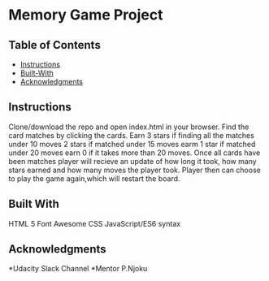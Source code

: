# Memory Game Project

## Table of Contents

- [Instructions](#instructions)
- [Built-With](#built-with)
- [Acknowledgments](#Acknowledgments)


## Instructions

Clone/download the repo and open index.html in your browser. Find the card matches by clicking the cards. Earn 3 stars if finding all the matches under 10 moves 2 stars if matched under 15 moves earm 1 star if matched under 20 moves earn 0 if it takes more than 20 moves. Once all cards have been matches player will recieve an update of how long it took, how many stars earned and how many moves the player took. Player then can choose to play the game again,which will restart the board.

## Built With

HTML 5
Font Awesome
CSS
JavaScript/ES6 syntax

## Acknowledgments

*Udacity Slack Channel 
*Mentor P.Njoku
